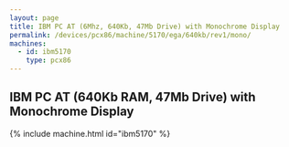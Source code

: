 ```yaml
---
layout: page
title: IBM PC AT (6Mhz, 640Kb, 47Mb Drive) with Monochrome Display
permalink: /devices/pcx86/machine/5170/ega/640kb/rev1/mono/
machines:
  - id: ibm5170
    type: pcx86
---
```


IBM PC AT (640Kb RAM, 47Mb Drive) with Monochrome Display 
---------------------------------------------------------

{% include machine.html id="ibm5170" %}
